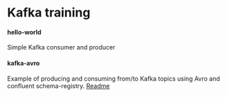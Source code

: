 # Kafka training
#### hello-world
Simple Kafka consumer and producer

#### kafka-avro
Example of producing and consuming from/to Kafka topics using Avro and confluent schema-registry.
[Readme](kafka_avro/README.md)
